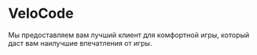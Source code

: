 # VeloCode
Мы предоставляем вам лучший клиент для комфортной игры, который даст вам наилучшие впечатления от игры.
